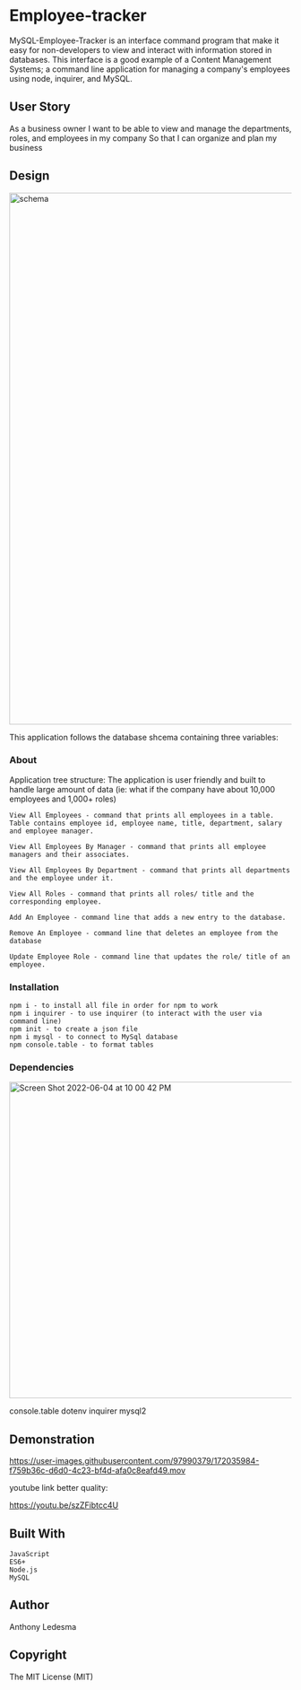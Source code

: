 # Employee-tracker

MySQL-Employee-Tracker is an interface command program that make it easy for non-developers to view and interact with information stored in databases. This interface is a good example of a Content Management Systems; a command line application for managing a company's employees using node, inquirer, and MySQL.

## User Story 
As a business owner I want to be able to view and manage the departments, roles, and employees in my company So that I can organize and plan my business

## Design
<img width="948" alt="schema" src="https://user-images.githubusercontent.com/97990379/172035722-9b382812-b8d9-49bb-bc43-c8e147d76812.png">


This application follows the database shcema containing three variables:

### About
Application tree structure: The application is user friendly and built to handle large amount of data (ie: what if the company have about 10,000 employees and 1,000+ roles)

    View All Employees - command that prints all employees in a table. Table contains employee id, employee name, title, department, salary and employee manager.

    View All Employees By Manager - command that prints all employee managers and their associates.

    View All Employees By Department - command that prints all departments and the employee under it.

    View All Roles - command that prints all roles/ title and the corresponding employee.

    Add An Employee - command line that adds a new entry to the database.

    Remove An Employee - command line that deletes an employee from the database

    Update Employee Role - command line that updates the role/ title of an employee.
    
### Installation 


    npm i - to install all file in order for npm to work
    npm i inquirer - to use inquirer (to interact with the user via command line)
    npm init - to create a json file
    npm i mysql - to connect to MySql database
    npm console.table - to format tables
    
### Dependencies


<img width="564" alt="Screen Shot 2022-06-04 at 10 00 42 PM" src="https://user-images.githubusercontent.com/97990379/172035848-c363b756-fcde-4e7a-9c6e-5f7e4febfaee.png">


console.table
dotenv
inquirer
mysql2

## Demonstration
https://user-images.githubusercontent.com/97990379/172035984-f759b36c-d6d0-4c23-bf4d-afa0c8eafd49.mov

youtube link better quality: 

https://youtu.be/szZFibtcc4U


## Built With

    JavaScript
    ES6+
    Node.js
    MySQL


## Author
Anthony Ledesma

## Copyright 
The MIT License (MIT)






